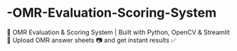 # -OMR-Evaluation-Scoring-System
📄 OMR Evaluation &amp; Scoring System | Built with Python, OpenCV &amp; Streamlit 🚀   Upload OMR answer sheets 📷 and get instant results ✅
